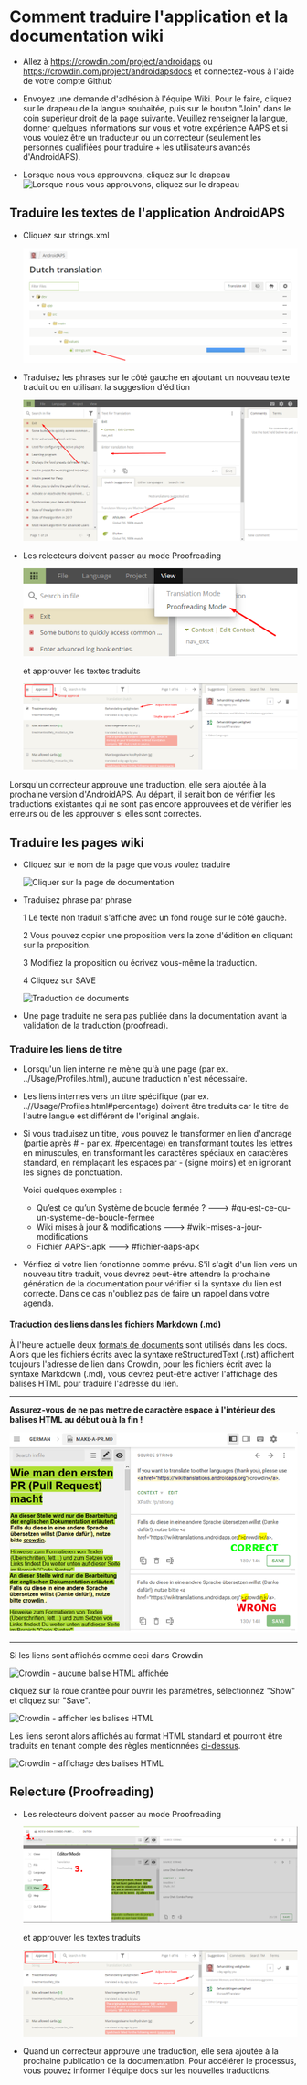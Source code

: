 # Comment traduire l'application et la documentation wiki

* Allez à <https://crowdin.com/project/androidaps> ou <https://crowdin.com/project/androidapsdocs> et connectez-vous à l'aide de votre compte Github

* Envoyez une demande d'adhésion à l'équipe Wiki. Pour le faire, cliquez sur le drapeau de la langue souhaitée, puis sur le bouton "Join" dans le coin supérieur droit de la page suivante. Veuillez renseigner la langue, donner quelques informations sur vous et votre expérience AAPS et si vous voulez être un traducteur ou un correcteur (seulement les personnes qualifiées pour traduire + les utilisateurs avancés d'AndroidAPS).

* Lorsque nous vous approuvons, cliquez sur le drapeau ![Lorsque nous vous approuvons, cliquez sur le drapeau](./images/translation_flags2019.png)

## Traduire les textes de l'application AndroidAPS

* Cliquez sur strings.xml
    
    ![Cliquez sur strings.xml](./images/translations-click-strings.png)

* Traduisez les phrases sur le côté gauche en ajoutant un nouveau texte traduit ou en utilisant la suggestion d'édition
    
    ![Application de traduction](./images/translations-translate.png)

* Les relecteurs doivent passer au mode Proofreading
    
    ![Proofreading mode app](./images/translations-proofreading-mode.png)
    
    et approuver les textes traduits
    
    ![approuver le texte](./images/translations-proofreading.png)

Lorsqu'un correcteur approuve une traduction, elle sera ajoutée à la prochaine version d'AndroidAPS. Au départ, il serait bon de vérifier les traductions existantes qui ne sont pas encore approuvées et de vérifier les erreurs ou de les approuver si elles sont correctes.

## Traduire les pages wiki

* Cliquez sur le nom de la page que vous voulez traduire
    
    ![Cliquer sur la page de documentation](./images/translation_WikiPage.png)

* Traduisez phrase par phrase
    
    1 Le texte non traduit s'affiche avec un fond rouge sur le côté gauche.
    
    2 Vous pouvez copier une proposition vers la zone d'édition en cliquant sur la proposition.
    
    3 Modifiez la proposition ou écrivez vous-même la traduction.
    
    4 Cliquez sur SAVE
    
    ![Traduction de documents](./images/translation_WikiTranslate.png)

* Une page traduite ne sera pas publiée dans la documentation avant la validation de la traduction (proofread).

### Traduire les liens de titre

* Lorsqu'un lien interne ne mène qu'à une page (par ex. ../Usage/Profiles.html), aucune traduction n'est nécessaire.
* Les liens internes vers un titre spécifique (par ex. ..//Usage/Profiles.html#percentage) doivent être traduits car le titre de l'autre langue est différent de l'original anglais.
* Si vous traduisez un titre, vous pouvez le transformer en lien d'ancrage (partie après # - par ex. #percentage) en transformant toutes les lettres en minuscules, en transformant les caractères spéciaux en caractères standard, en remplaçant les espaces par - (signe moins) et en ignorant les signes de ponctuation.
    
    Voici quelques exemples :
    
    * Qu’est ce qu’un Système de boucle fermée ? \---> #qu-est-ce-qu-un-systeme-de-boucle-fermee
    * Wiki mises à jour & modifications \---> #wiki-mises-a-jour-modifications
    * Fichier AAPS-.apk \---> #fichier-aaps-apk

* Vérifiez si votre lien fonctionne comme prévu. S'il s'agit d'un lien vers un nouveau titre traduit, vous devrez peut-être attendre la prochaine génération de la documentation pour vérifier si la syntaxe du lien est correcte. Dans ce cas n'oubliez pas de faire un rappel dans votre agenda.

#### Traduction des liens dans les fichiers Markdown (.md)

À l'heure actuelle deux [formats de documents](./make-a-PR#code-syntax) sont utilisés dans les docs. Alors que les fichiers écrits avec la syntaxe reStructuredText (.rst) affichent toujours l'adresse de lien dans Crowdin, pour les fichiers écrit avec la syntaxe Markdown (.md), vous devrez peut-être activer l'affichage des balises HTML pour traduire l'adresse du lien.

* * *

**Assurez-vous de ne pas mettre de caractère espace à l'intérieur des balises HTML au début ou à la fin !**

![Crowdin - balise HTML sans caractère d'espace](./images/Crowdin_HTMLtag.png)

* * *

Si les liens sont affichés comme ceci dans Crowdin

![Crowdin - aucune balise HTML affichée](./images/CrowdinShowURL1.png)

cliquez sur la roue crantée pour ouvrir les paramètres, sélectionnez "Show" et cliquez sur "Save".

![Crowdin - afficher les balises HTML](./images/CrowdinShowURL2.png)

Les liens seront alors affichés au format HTML standard et pourront être traduits en tenant compte des règles mentionnées [ci-dessus](./translations#traduire-les-liens-de-titre).

![Crowdin - affichage des balises HTML](./images/CrowdinShowURL3.png)

## Relecture (Proofreading)

* Les relecteurs doivent passer au mode Proofreading
    
    ![Mode Relecture (Proofreading)](./images/translation_WikiProofreading.png)
    
    et approuver les textes traduits
    
    ![approuver le texte](./images/translations-proofreading.png)

* Quand un correcteur approuve une traduction, elle sera ajoutée à la prochaine publication de la documentation. Pour accélérer le processus, vous pouvez informer l'équipe docs sur les nouvelles traductions.